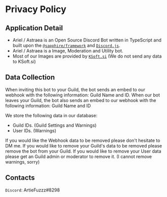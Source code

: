 # Privacy Policy

## Application Detail

* Ariel / Astraea  is an Open Source Discord Bot written in TypeScript and built upon the [`@sapphire/framework`](https://github.com/sapphiredev/framework) and [`Discord.js`](http://discord.js.org/).
* Ariel / Astraea is a Image, Moderation and Utility bot. 
* Most of our Images are provided by [`KSoft.si`](https://api.ksoft.si) (We do not send any data to KSoft.si)

## Data Collection

When inviting this bot to your Guild, the bot sends an embed to our webhook with the following information: Guild Name and ID.
When our bot leaves your Guild, the bot also sends an embed to our webhook with the following information: Guild Name and ID

We store the following data in our database:

* Guild IDs. (Guild Settings and Warnings)
* User IDs. (Warnings)

If you would like the Webhook data to be removed please don't hesitate to DM me.
If you would like to remove your Guild's data to be removed please remove the bot from your Guild.
If you would like to remove your User data please get an Guild admin or moderator to remove it. (I cannot remove warnings, sorry)

## Contacts

`Discord`: ArtieFuzzz#8298
